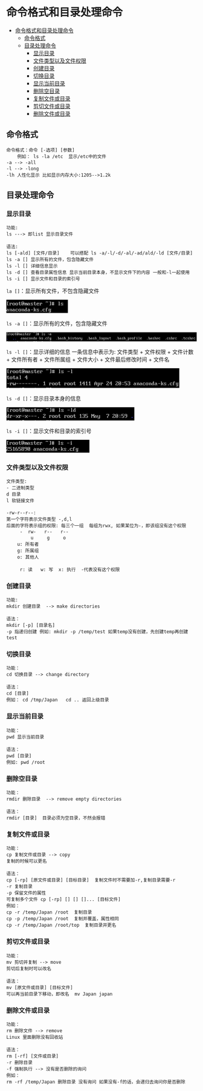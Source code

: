 # 命令格式和目录处理命令  

- [命令格式和目录处理命令](#命令格式和目录处理命令)
  - [命令格式](#命令格式)
  - [目录处理命令](#目录处理命令)
    - [显示目录](#显示目录)
    - [文件类型以及文件权限](#文件类型以及文件权限)
    - [创建目录](#创建目录)
    - [切换目录](#切换目录)
    - [显示当前目录](#显示当前目录)
    - [删除空目录](#删除空目录)
    - [复制文件或目录](#复制文件或目录)
    - [剪切文件或目录](#剪切文件或目录)
    - [删除文件或目录](#删除文件或目录)

## 命令格式

```linux
命令格式：命令 [-选项] [参数] 
    例如： ls -la /etc  显示/etc中的文件
-a --> -all 
-l --> -long  
-lh 人性化显示 比如显示内存大小:1205-->1.2k 
```  

## 目录处理命令

### 显示目录

```Linux
功能:
ls ---> 即list 显示目录文件

语法:
ls [-ald] [文件/目录]    可以搭配 ls -a/-l/-d/-al/-ad/ald/-ld [文件/目录]
ls -a [] 显示所有的文件，包含隐藏文件
ls -l [] 详细信息显示
ls -d [] 查看目录属性信息 显示当前目录本身，不显示文件下的内容 一般和-l一起使用
ls -i [] 显示文件和目录的索引号
```  

`la []`：显示所有文件，不包含隐藏文件

![目录处理命令](images/2023-07-25-17-21-18.png)

`ls -a []`：显示所有的文件，包含隐藏文件

![目录处理命令](images/2023-07-25-17-20-57.png)

`ls -l []`：显示详细的信息
一条信息中表示为: 文件类型 + 文件权限 + 文件计数 + 文件所有者 + 文件所属组 + 文件大小 + 文件最后修改时间 + 文件名

![目录处理命令](images/2023-07-25-17-20-02.png)  

`ls -d []`：显示目录本身的信息

![目录处理命令](images/2023-07-25-17-21-56.png)

`ls -i []`：显示文件和目录的索引号  

![目录处理命令](images/2023-07-25-17-22-24.png)

### 文件类型以及文件权限

```Linux
文件类型:
- 二进制类型
d 目录
l 软链接文件

-rw-r--r--:  
第一个字符表示文件类型 -,d,l
后面的字符表示组的权限: 每三个一组  每组为rwx, 如果某位为-，即该组没有这个权限
     -  rw-   r--   r--
         u     g     o
    u: 所有者 
    g: 所属组
    o: 其他人
    
     r: 读   w: 写  x: 执行  -代表没有这个权限
```  

### 创建目录  

```Linux
功能:
mkdir 创建目录  --> make directories

语法：
mkdir [-p] [目录名]
-p 指递归创建 例如: mkdir -p /temp/test 如果temp没有创建，先创建temp再创建test
```  

### 切换目录

```Linux
功能：
cd 切换目录 --> change directory

语法：
cd [目录]
例如： cd /tmp/Japan   cd .. 返回上级目录   
```  

### 显示当前目录  

```Linux
功能：
pwd 显示当前目录 

语法：
pwd [目录]
例如: pwd /root
```  

### 删除空目录  

```Linux
功能：
rmdir 删除目录  --> remove empty directories

语法：
rmdir [目录]  目录必须为空目录，不然会报错
```  

### 复制文件或目录  

```Linux
功能：
cp 复制文件或目录 --> copy
复制的时候可以更名

语法：
cp [-rp] [原文件或目录] [目标目录]  复制文件时不需要加-r,复制目录需要-r
-r 复制目录
-p 保留文件的属性
可复制多个文件 cp [-rp] [] [] []... [目标文件]
例如：
cp -r /temp/Japan /root  复制目录
cp -p /temp/Japan /root  复制并覆盖，属性相同
cp -r /temp/Japan /root/top  复制目录并更名
```  

### 剪切文件或目录  

```Linux
功能：
mv 剪切并复制 --> move
剪切后复制时可以改名 

语法：
mv [原文件或目录] [目标文件]
可以再当前目录下移动，即改名  mv Japan japan 
```  

### 删除文件或目录  

```Linux
功能：
rm 删除文件 --> remove
Linux 里面删除没有回收站

语法：
rm [-rf] [文件或目录]
-r 删除目录
-f 强制执行 --> 没有是否删除的询问
例如：
rm -rf /temp/Japan 删除目录 没有询问 如果没有-f的话，会递归去询问你是否删除
```  
